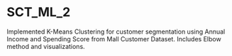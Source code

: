 # SCT_ML_2
Implemented K-Means Clustering for customer segmentation using Annual Income and Spending Score from Mall Customer Dataset. Includes Elbow method and visualizations.
